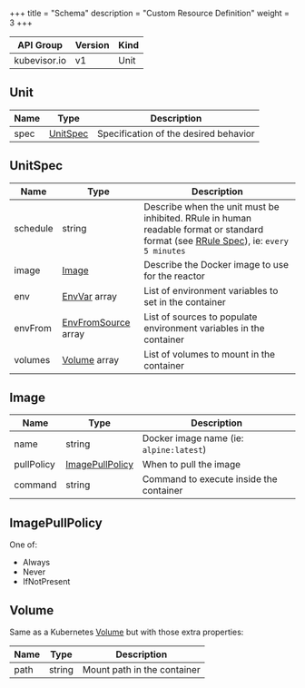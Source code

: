 +++
title = "Schema"
description = "Custom Resource Definition"
weight = 3
+++

| API Group | Version | Kind |
| --------- | ------- | ---- |
| kubevisor.io | v1 | Unit |

## Unit

| Name | Type | Description |
| ---- | ---- | ----------- |
| spec | [UnitSpec](#unitspec) | Specification of the desired behavior |

## UnitSpec

| Name | Type | Description |
| ---- | ---- | ----------- |
| schedule | string | Describe when the unit must be inhibited. RRule in human readable format or standard format (see [RRule Spec](https://icalendar.org/iCalendar-RFC-5545/3-8-5-3-recurrence-rule.html)), ie: `every 5 minutes` |
| image | [Image](#image) | Describe the Docker image to use for the reactor |
| env | [EnvVar](https://v1-18.docs.kubernetes.io/docs/reference/generated/kubernetes-api/v1.18/#envvar-v1-core) array | List of environment variables to set in the container |
| envFrom | [EnvFromSource](https://v1-18.docs.kubernetes.io/docs/reference/generated/kubernetes-api/v1.18/#envfromsource-v1-core) array | List of sources to populate environment variables in the container |
| volumes | [Volume](#volume) array | List of volumes to mount in the container |

## Image

| Name | Type | Description |
| ---- | ---- | ----------- |
| name | string | Docker image name (ie: `alpine:latest`) |
| pullPolicy | [ImagePullPolicy](#imagepullpolicy) | When to pull the image |
| command | string | Command to execute inside the container |

## ImagePullPolicy

One of:

 - Always
 - Never
 - IfNotPresent

## Volume

Same as a Kubernetes [Volume](https://v1-18.docs.kubernetes.io/docs/reference/generated/kubernetes-api/v1.18/#volume-v1-core) but with those extra properties:

| Name | Type | Description |
| ---- | ---- | ----------- |
| path | string | Mount path in the container |
